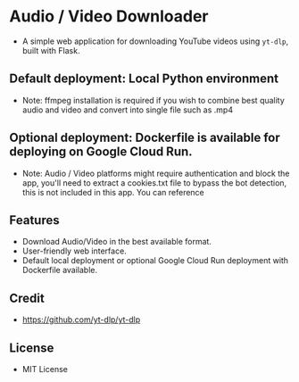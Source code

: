 # Audio / Video Downloader

- A simple web application for downloading YouTube videos using `yt-dlp`, built with Flask.

## Default deployment: Local Python environment

- Note: ffmpeg installation is required if you wish to combine best quality audio and video and convert into single file such as .mp4

## Optional deployment: Dockerfile is available for deploying on Google Cloud Run.

- Note: Audio / Video platforms might require authentication and block the app, you'll need to extract a cookies.txt file to bypass the bot detection, this is not included in this app. You can reference

## Features

- Download Audio/Video in the best available format.
- User-friendly web interface.
- Default local deployment or optional Google Cloud Run deployment with Dockerfile available.

## Credit

- https://github.com/yt-dlp/yt-dlp

## License

- MIT License
